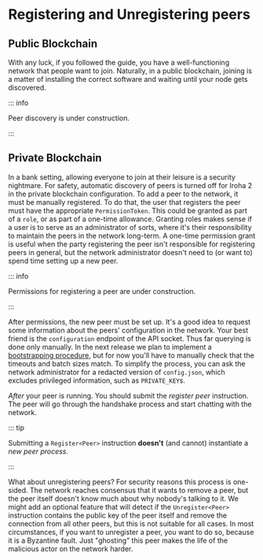 # Registering and Unregistering peers

## Public Blockchain

With any luck, if you followed the guide, you have a well-functioning network that people want to join. Naturally, in a public blockchain, joining is a matter of installing the correct software and waiting until your node gets discovered.

::: info

Peer discovery is under construction.

:::

## Private Blockchain

In a bank setting, allowing everyone to join at their leisure is a security nightmare. For safety, automatic discovery of peers is turned off for Iroha 2 in the private blockchain configuration. To add a peer to the network, it must be manually registered. To do that, the user that registers the peer must have the appropriate `PermissionToken`. This could be granted as part of a `role`, or as part of a one-time allowance. Granting roles makes sense if a user is to serve as an administrator of sorts, where it's their responsibility to maintain the peers in the network long-term. A one-time permission grant is useful when the party registering the peer isn't responsible for registering peers in general, but the network administrator doesn't need to (or want to) spend time setting up a new peer.

::: info

Permissions for registering a peer are under construction.

:::

After permissions, the new peer must be set up. It's a good idea to request some information about the peers' configuration in the network. Your best friend is the `configuration` endpoint of the API socket. Thus far querying is done only manually. In the next release we plan to implement a [bootstrapping procedure](https://github.com/hyperledger/iroha/issues/1184 '#1184'), but for now you'll have to manually check that the timeouts and batch sizes match. To simplify the process, you can ask the network administrator for a redacted version of `config.json`, which excludes privileged information, such as `PRIVATE_KEY`s.

_After_ your peer is running. You should submit the _register peer_ instruction. The peer will go through the handshake process and start chatting with the network.

::: tip

Submitting a `Register<Peer>` instruction **doesn't** (and cannot) instantiate a _new peer process_.

:::

What about unregistering peers? For security reasons this process is one-sided. The network reaches consensus that it wants to remove a peer, but the peer itself doesn't know much about why nobody's talking to it. We might add an optional feature that will detect if the `Unregister<Peer>` instruction contains the public key of the peer itself and remove the connection from all other peers, but this is not suitable for all cases. In most circumstances, if you want to unregister a peer, you want to do so, because it is a Byzantine fault. Just "ghosting" this peer makes the life of the malicious actor on the network harder.
